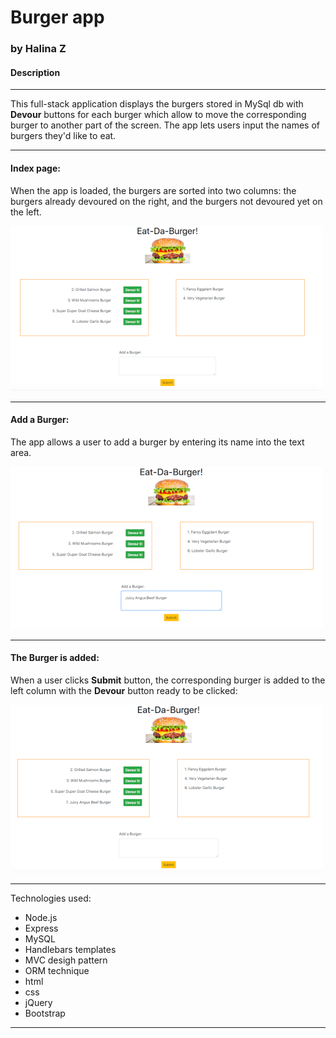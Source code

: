 # Burger app
### by Halina Z

#### Description
_________________________________________________________________

This full-stack application displays the burgers  stored in MySql db with  **Devour** buttons for each burger which allow to move the corresponding burger to another part of the screen. The app lets users input the names of burgers they'd like to eat. 


_________________________________________________________________

#### Index page: 


When the app is loaded, the burgers are sorted into two columns: the burgers already devoured on the right, and the burgers not devoured yet on the left.

![Index Page](./public/assets/img/burger_1.png)

_________________________________________________________________

#### Add a Burger: 

The app allows a user to add a burger by entering its name into the text area.

![Devour a burger](./public/assets/img/burger_3.png)

_________________________________________________________________

#### The Burger is added: 

When a user clicks **Submit** button, the corresponding burger is added to the left column with the **Devour** button ready to be clicked:

![Add a new burger](./public/assets/img/burger_4.png)

_________________________________________________________________


Technologies used: 
  * Node.js
  * Express
  * MySQL
  * Handlebars templates
  * MVC desigh pattern
  * ORM technique
  * html
  * css
  * jQuery
  * Bootstrap
 
_________________________________________________________________

